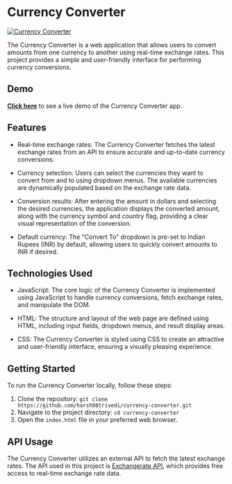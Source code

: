 # Currency Converter

[![Currency Converter](https://raw.githubusercontent.com/harsh98trivedi/Currency-Converter/master/meta.jpg)](https://harsh98trivedi.github.io/Currency-Converter)

The Currency Converter is a web application that allows users to convert amounts from one currency to another using real-time exchange rates. This project provides a simple and user-friendly interface for performing currency conversions.

## Demo

[**Click here**](https://harsh98trivedi.github.io/Currency-Converter) to see a live demo of the Currency Converter app.

## Features

- Real-time exchange rates: The Currency Converter fetches the latest exchange rates from an API to ensure accurate and up-to-date currency conversions.

- Currency selection: Users can select the currencies they want to convert from and to using dropdown menus. The available currencies are dynamically populated based on the exchange rate data.

- Conversion results: After entering the amount in dollars and selecting the desired currencies, the application displays the converted amount, along with the currency symbol and country flag, providing a clear visual representation of the conversion.

- Default currency: The "Convert To" dropdown is pre-set to Indian Rupees (INR) by default, allowing users to quickly convert amounts to INR if desired.

## Technologies Used

- JavaScript: The core logic of the Currency Converter is implemented using JavaScript to handle currency conversions, fetch exchange rates, and manipulate the DOM.

- HTML: The structure and layout of the web page are defined using HTML, including input fields, dropdown menus, and result display areas.

- CSS: The Currency Converter is styled using CSS to create an attractive and user-friendly interface, ensuring a visually pleasing experience.

## Getting Started

To run the Currency Converter locally, follow these steps:

1. Clone the repository: `git clone https://github.com/harsh98trivedi/currency-converter.git`
2. Navigate to the project directory: `cd currency-converter`
3. Open the `index.html` file in your preferred web browser.

## API Usage

The Currency Converter utilizes an external API to fetch the latest exchange rates. The API used in this project is [Exchangerate API](https://www.exchangerate-api.com/), which provides free access to real-time exchange rate data.
